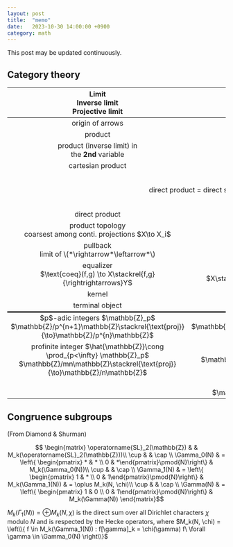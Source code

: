 ```yaml
---
layout: post
title:  "memo"
date:   2023-10-30 14:00:00 +0900
category: math
---
```

This post may be updated continuously.

## Category theory
<table>
    <thead>
        <tr>
            <th style="text-align: center">
                Limit 
                <br/>
                    Inverse limit 
                <br/>
                    Projective limit
            </th>
            <th style="text-align: center">
                Colimit 
                <br/>
                    Direct limit 
                <br/>
                    Inductive limit
            </th>
            <th style="text-align: center"></th>
        </tr>
    </thead>
    <tbody>
        <tr>
            <td style="text-align: center">origin of arrows</td>
            <td style="text-align: center">target of arrows</td>
            <td style="text-align: center"></td>
        </tr>
        <tr>
            <td style="text-align: center">product</td>
            <td style="text-align: center">coprodut</td>
            <td style="text-align: center"></td>
        </tr>
        <tr>
            <td style="text-align: center">
                product (inverse limit) in 
                <br/>
                    the 
                <strong>2nd</strong>
                    variable
            </td>
            <td style="text-align: center">
                coproduct (direct limit) in  
                <br/>
                    the 
                <strong>1st</strong>
                    var
            </td>
            <td style="text-align: center">$\operatorname{Hom}$ sends … to product</td>
        </tr>
        <tr>
            <td style="text-align: center">cartesian product</td>
            <td style="text-align: center">disjoint union</td>
            <td style="text-align: center">in $\textsf{Set}$</td>
        </tr>
        <tr>
            <td colspan="2" style="text-align: center">direct product = direct sum  $\oplus$</td>
            <td style="text-align: center">in $\textsf{Ab}$, $R$-$\textsf{Mod}$, $K$-$\textsf{VectSpace}$, etc.</td>
        </tr>
        <tr>
            <td style="text-align: center">direct product</td>
            <td style="text-align: center">free product</td>
            <td style="text-align: center">in $\textsf{Grp}$</td>
        </tr>
        <tr>
            <td style="text-align: center">
                product topology
                <br/>
                    coarsest among conti. projections $X\to X_i$
            </td>
            <td style="text-align: center">
                disjoint union topology
                <br/>
                    finest among conti. injections $X_i\to X$
            </td>
            <td style="text-align: center">in $\textsf{Top}$</td>
        </tr>
        <tr>
            <td style="text-align: center">
                pullback
                <br/>
                limit of \(*\rightarrow*\leftarrow*\)
            </td>
            <td style="text-align: center">
                pushout
                <br/>
                colimit of \(*\leftarrow*\rightarrow*\)
            </td>
            <td style="text-align: center"></td>
        </tr>
        <tr>
            <td style="text-align: center">
                equalizer
                <br/>
                $\text{coeq}(f,g) \to X\stackrel{f,g}{\rightrightarrows}Y$
            </td>
            <td style="text-align: center">
                coequalizer
                <br/>
                $X\stackrel{f,g}{\rightrightarrows} Y \to \text{coeq}(f,g)$
            </td>
            <td style="text-align: center"></td>
        </tr>
        <tr>
            <td style="text-align: center">kernel</td>
            <td style="text-align: center">cokernel (quotient)</td>
            <td style="text-align: center"></td>
        </tr>
        <tr style="border-bottom: solid black">
            <td style="text-align: center">terminal object</td>
            <td style="text-align: center">initial object</td>
            <td style="text-align: center"></td>
        </tr>
        <tr>
            <td style="text-align: center">
                $p$-adic integers $\mathbb{Z}_p$
                <br/>
                $\mathbb{Z}/p^{n+1}\mathbb{Z}\stackrel{\text{proj}}{\to}\mathbb{Z}/p^{n}\mathbb{Z}$
            </td>
            <td style="text-align: center">
                Prüfer group $\mathbb{Z}(p^\infty)$
                <br/>
                $\mathbb{Z}/p^{n}\mathbb{Z}\to\mathbb{Z}/p^{n+1}\mathbb{Z}$; $a\mapsto pa$
            </td>
            <td style="text-align: center"></td>
        </tr>
        <tr>
            <td style="text-align: center">
                profinite integer $\hat{\mathbb{Z}}\cong \prod_{p&lt;\infty} \mathbb{Z}_p$
                <br/>
                $\mathbb{Z}/mn\mathbb{Z}\stackrel{\text{proj}}{\to}\mathbb{Z}/n\mathbb{Z}$
            </td>
            <td style="text-align: center">
                $\mathbb{Q}/\mathbb{Z}$
                <br/>
                $\mathbb{Z}/n\mathbb{Z}\to\mathbb{Z}/mn\mathbb{Z}$; $a \mapsto ma$
            </td>
            <td style="text-align: center"></td>
        </tr>
        <tr>
            <td style="text-align: center"></td>
            <td style="text-align: center">
                Stalk of sheaf $\mathcal{F}_x$
                <br/>
                $\mathcal{F}(U)\to\mathcal{F}(V)$; $s \mapsto s|_V$
            </td>
            <td style="text-align: center"></td>
        </tr>
    </tbody>
</table>

## Congruence subgroups 

(From Diamond & Shurman)

$$ \begin{matrix} 
    \operatorname{SL}_2(\mathbb{Z}) & & M_k(\operatorname{SL}_2(\mathbb{Z}))\\ 
    \cup  &  & \cap \\  
    \Gamma_0(N) & = \left\{ \begin{pmatrix} * & * \\ 0 & *\end{pmatrix}\pmod{N}\right\} &  M_k(\Gamma_0(N))\\
    \cup  &  & \cap \\  
    \Gamma_1(N) & = \left\{ \begin{pmatrix} 1 & * \\ 0 & 1\end{pmatrix}\pmod{N}\right\} &  M_k(\Gamma_1(N)) & = \oplus M_k(N, \chi)\\
    \cup  &  & \cap \\  
    \Gamma(N) & = \left\{ \begin{pmatrix} 1 & 0 \\ 0 & 1\end{pmatrix}\pmod{N}\right\} &  M_k(\Gamma(N))
\end{matrix}$$

$M_k(\Gamma_1(N)) = \oplus M_k(N, \chi)$ is the direct sum over all Dirichlet characters $\chi$ modulo $N$ and is respected by the Hecke operators, where $M_k(N, \chi) = \left\\{ f \in M_k(\Gamma_1(N)) : f[\gamma]_k = \chi(\gamma) f\ \forall \gamma \in \Gamma_0(N) \right\\}$ 


<!-- | Limit <br> Inverse limit <br> Projective limit| Colimit <br> Direct limit <br> Inductive limit||
|:---:|:---:|:---:|
|origin of arrows|target of arrows||
|product|coprodut||
|product (inverse limit) in <br> the **2nd** variable|coproduct (direct limit) in  <br> the **1st** var|$\operatorname{Hom}$ sends ... to product|
|cartesian product|disjoint union|in $\textsf{Set}$|
|direct product = direct sum  $\oplus$| |in $\textsf{Ab}$, $R$-$\textsf{Mod}$, $K$-$\textsf{VectSpace}$, etc.|
|direct product|free product|in $\textsf{Grp}$|
|product topology<br> coarsest among conti. projections $X\to X_i$ |disjoint union<br> finest among conti. injections $X_i\to X$|in $\textsf{Top}$|
|pullback<br>limit of $$*\rightarrow*\leftarrow* $$|pushout<br>colimit of $$*\leftarrow*\rightarrow* $$|
|equalizer<br>$\text{coeq}(f,g) \to X\stackrel{f,g}{\rightrightarrows}Y$|coequalizer<br>$X\stackrel{f,g}{\rightrightarrows} Y \to \text{coeq}(f,g)$|
|kernel|cokernel (quotient)||
|terminal object|initial object||
|Examples|||
|$p$-adic integers $\mathbb{Z}_p$<br>$\mathbb{Z}/p^{n+1}\mathbb{Z}\to\mathbb{Z}/p^{n}\mathbb{Z}$|Prüfer group $\mathbb{Z}(p^\infty)$<br>$\mathbb{Z}/p^{n}\mathbb{Z}\to\mathbb{Z}/p^{n+1}\mathbb{Z}$; $a\mapsto pa$||
|profinite integer $\hat{\mathbb{Z}}\cong \prod_{p<\infty} \mathbb{Z}_p$<br>projections $\mathbb{Z}/mn\mathbb{Z}\to\mathbb{Z}/n\mathbb{Z}$|$\mathbb{Q}/\mathbb{Z}$<br>$\mathbb{Z}/n\mathbb{Z}\to\mathbb{Z}/mn\mathbb{Z}$; $a \mapsto ma$||
||Stalk of sheaf $\mathcal{F}_x$<br>$\mathcal{F}(U)\to\mathcal{F}(V)$; $s \mapsto s\|_V$|| -->
